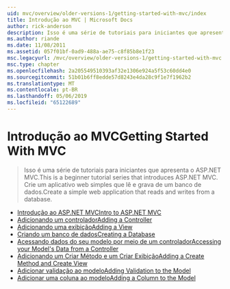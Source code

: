 ```yaml
---
uid: mvc/overview/older-versions-1/getting-started-with-mvc/index
title: Introdução ao MVC | Microsoft Docs
author: rick-anderson
description: Isso é uma série de tutoriais para iniciantes que apresenta o ASP.NET MVC. Crie um aplicativo web simples que lê e grava de um banco de dados.
ms.author: riande
ms.date: 11/08/2011
ms.assetid: 057f01bf-0ad9-488a-ae75-c8f85b8e1f23
msc.legacyurl: /mvc/overview/older-versions-1/getting-started-with-mvc
msc.type: chapter
ms.openlocfilehash: 2a205549510393af32e1306e924a5f53c60dd4e0
ms.sourcegitcommit: 51b01b6ff8edde57d8243e4da28c9f1e7f1962b2
ms.translationtype: MT
ms.contentlocale: pt-BR
ms.lasthandoff: 05/06/2019
ms.locfileid: "65122689"
---
```

# <a name="getting-started-with-mvc"></a><span data-ttu-id="8c273-104">Introdução ao MVC</span><span class="sxs-lookup"><span data-stu-id="8c273-104">Getting Started With MVC</span></span>

> <span data-ttu-id="8c273-105">Isso é uma série de tutoriais para iniciantes que apresenta o ASP.NET MVC.</span><span class="sxs-lookup"><span data-stu-id="8c273-105">This is a beginner tutorial series that introduces ASP.NET MVC.</span></span> <span data-ttu-id="8c273-106">Crie um aplicativo web simples que lê e grava de um banco de dados.</span><span class="sxs-lookup"><span data-stu-id="8c273-106">Create a simple web application that reads and writes from a database.</span></span>

- [<span data-ttu-id="8c273-107">Introdução ao ASP.NET MVC</span><span class="sxs-lookup"><span data-stu-id="8c273-107">Intro to ASP.NET MVC</span></span>](getting-started-with-mvc-part1.md)
- [<span data-ttu-id="8c273-108">Adicionando um controlador</span><span class="sxs-lookup"><span data-stu-id="8c273-108">Adding a Controller</span></span>](getting-started-with-mvc-part2.md)
- [<span data-ttu-id="8c273-109">Adicionando uma exibição</span><span class="sxs-lookup"><span data-stu-id="8c273-109">Adding a View</span></span>](getting-started-with-mvc-part3.md)
- [<span data-ttu-id="8c273-110">Criando um banco de dados</span><span class="sxs-lookup"><span data-stu-id="8c273-110">Creating a Database</span></span>](getting-started-with-mvc-part4.md)
- [<span data-ttu-id="8c273-111">Acessando dados do seu modelo por meio de um controlador</span><span class="sxs-lookup"><span data-stu-id="8c273-111">Accessing your Model's Data from a Controller</span></span>](getting-started-with-mvc-part5.md)
- [<span data-ttu-id="8c273-112">Adicionando um Criar Método e um Criar Exibição</span><span class="sxs-lookup"><span data-stu-id="8c273-112">Adding a Create Method and Create View</span></span>](getting-started-with-mvc-part6.md)
- [<span data-ttu-id="8c273-113">Adicionar validação ao modelo</span><span class="sxs-lookup"><span data-stu-id="8c273-113">Adding Validation to the Model</span></span>](getting-started-with-mvc-part7.md)
- [<span data-ttu-id="8c273-114">Adicionar uma coluna ao modelo</span><span class="sxs-lookup"><span data-stu-id="8c273-114">Adding a Column to the Model</span></span>](getting-started-with-mvc-part8.md)
